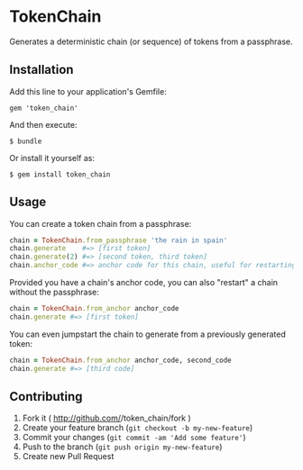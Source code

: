 # TokenChain

Generates a deterministic chain (or sequence) of tokens from a passphrase.

## Installation

Add this line to your application's Gemfile:

    gem 'token_chain'

And then execute:

    $ bundle

Or install it yourself as:

    $ gem install token_chain

## Usage

You can create a token chain from a passphrase:

```ruby
chain = TokenChain.from_passphrase 'the rain in spain'
chain.generate    #=> [first token]
chain.generate(2) #=> [second token, third token]
chain.anchor_code #=> anchor code for this chain, useful for restarting w/out passphrase
```

Provided you have a chain's anchor code, you can also "restart" a chain without the passphrase:

```ruby
chain = TokenChain.from_anchor anchor_code
chain.generate #=> [first token]
```

You can even jumpstart the chain to generate from a previously generated token:

```ruby
chain = TokenChain.from_anchor anchor_code, second_code
chain.generate #=> [third code]
```

## Contributing

1. Fork it ( http://github.com/<my-github-username>/token_chain/fork )
2. Create your feature branch (`git checkout -b my-new-feature`)
3. Commit your changes (`git commit -am 'Add some feature'`)
4. Push to the branch (`git push origin my-new-feature`)
5. Create new Pull Request
